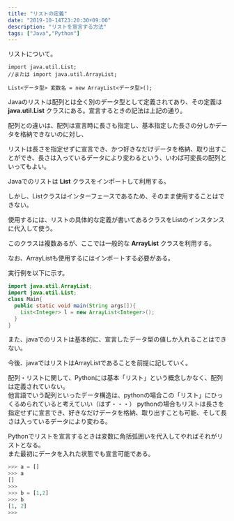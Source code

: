 ```yaml
---
title: "リストの定義"
date: "2019-10-14T23:20:30+09:00"
description: "リストを宣言する方法"
tags: ["Java","Python"]
---
```


リストについて。

<div class="note_content_by_programming_language" id="note_content_Java">

```
import java.util.List;
//または import java.util.ArrayList;

List<データ型> 変数名 = new ArrayList<データ型>();
```

Javaのリストは配列とは全く別のデータ型として定義されてあり、その定義は **java.util.List** クラスにある。宣言するときの記法は上記の通り。  

配列との違いは、配列は宣言時に長さも指定し、基本指定した長さの分しかデータを格納できないのに対し、  

リストは長さを指定せずに宣言でき、かつ好きなだけデータを格納、取り出すことができ、長さは入っているデータにより変わるという、いわば可変長の配列といってもよい。


Javaでのリストは **List** クラスをインポートして利用する。  

しかし、Listクラスはインターフェースであるため、そのまま使用することはできない。  

使用するには、リストの具体的な定義が書いてあるクラスをListのインスタンスに代入して使う。  

このクラスは複数あるが、ここでは一般的な **ArrayList** クラスを利用する。  

なお、ArrayListも使用するにはインポートする必要がある。  

実行例を以下に示す。  

```java
import java.util.ArrayList;
import java.util.List;
class Main{
  public static void main(String args[]){
    List<Integer> l = new ArrayList<Integer>();
  }
}
```

また、javaでのリストは基本的に、宣言したデータ型の値しか入れることはできない。

今後、javaではリストはArrayListであることを前提に記していく。


</div>
<div class="note_content_by_programming_language" id="note_content_Python">

配列・リストに関して、Pythonには基本「リスト」という概念しかなく、配列は定義されていない。  
他言語でいう配列といったデータ構造は、pythonの場合この「リスト」にひっくるめられていると考えていい（はず・・・）
pythonの場合もリストは長さを指定せずに宣言でき、好きなだけデータを格納、取り出すことも可能、そして長さは入っているデータにより変わる。 


Pythonでリストを宣言するときは変数に角括弧囲いを代入してやればそれがリストとなる。  
また最初にデータを入れた状態でも宣言可能である。  

```python
>>> a = []
>>> a
[]
>>> 
>>> b = [1,2]
>>> b
[1, 2]
>>>
```

</div>

